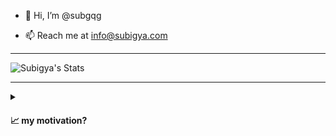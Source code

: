 - 👋 Hi, I’m @subgqg
<!---
- 👀 I’m interested in Cyber Security & Digital Marketing
- 🌱 I’m currently learning Python and Graphics Designing
- 💞️ I’m looking to collaborate on Cyber Security Research
--->
- 📫 Reach me at info@subigya.com

<hr>

![Subigya's Stats](https://github-readme-stats.vercel.app/api?username=subgqg&show_icons=true&theme=dracula)

<hr>

<details>
    <summary><h4> 📈 my motivation? </h4></summary>
        <tt>
            I am a problem-solver and productivity enthusiast who 
            uses the power of Python, Java and JavaScript to make everyday tasks more 
            efficient, automated and streamlined. I strive to create practical and user-friendly 
            solutions that make a real difference in people's lives. I am constantly pushing the 
            boundaries of what can be accomplished with code. Follow my GitHub to see the innovative 
            solutions I come up with and be motivated to bring your own ideas to life. Follow me on 
            GitHub to see my latest projects and join me in the quest to simplify the world around us 
            through code.
        </tt>
</details>



<!---
subgqg/subgqg is a ✨ special ✨ repository because its `README.md` (this file) appears on your GitHub profile.
You can click the Preview link to take a look at your changes.
--->
